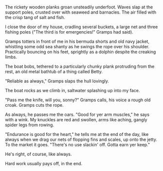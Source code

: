 The rickety wooden planks groan unsteadily underfoot. Waves slap at the support poles, crusted over with seaweed and barnacles. The air filled with the crisp tang of salt and fish.

I close the door of my house, cradling several buckets, a large net and three fishing poles ("The third is for emergencies!" Gramps had said).

Gramps totters in front of me in his bermuda shorts and old navy jacket, whistling some odd sea shanty as he swings the rope over his shoulder. Practically bouncing on his feet, sprightly as a dolphin despite the creaking limbs.

The boat bobs, tethered to a particularly chunky plank protruding from the rest, an old metal bathtub of a thing called Betty.

"Reliable as always," Gramps slaps the hull lovingly.

The boat rocks as we climb in, saltwater splashing up into my face.

"Pass me the knife, will you, sonny?" Gramps calls, his voice a rough old croak. Gramps cuts the rope.

As always, he passes me the oars. "Good for yer arm muscles," he says with a wink. My knuckles are red and swollen, arms like aching, gangly spider legs from rowing.

"Endurance is good for the heart," he tells me at the end of the day, like always when we drag our nets of flopping fins and scales, up onto the jetty. To the market it goes. "There's no use slackin' off. Gotta earn yer keep."

He's right, of course, like always.

Hard work usually pays off, in the end.
